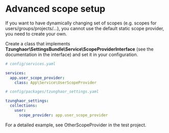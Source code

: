 Advanced scope setup
====================

If you want to have dynamically changing set of scopes 
(e.g. scopes for users/groups/projects/...), you cannot use the default
static scope provider, you need to create your own.

Create a class that implements **Tzunghaor\SettingsBundle\Service\ScopeProviderInterface** 
(see the documentation in the interface) and set it in your configuration.

```yaml
# config/services.yaml

services:
  app.user_scope_provider:
    class: App\Service\UserScopeProvider
```

```yaml
# config/packages/tzunghaor_settings.yaml

tzunghaor_settings:
  collections:
    user:
      scope_provider: app.user_scope_provider
```

For a detailed example, see OtherScopeProvider in the test project.